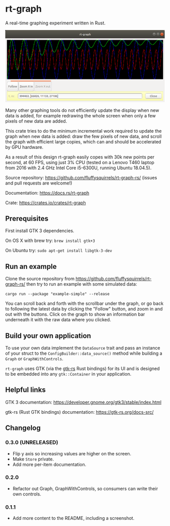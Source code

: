 # rt-graph

A real-time graphing experiment written in Rust.

![Screenshot](docs/example-simple_screenshot.png)

Many other graphing tools do not efficiently update the display when
new data is added, for example redrawing the whole screen when only a
few pixels of new data are added.

This crate tries to do the minimum incremental work required to update
the graph when new data is added: draw the few pixels of new data, and
scroll the graph with efficient large copies, which can and should be
accelerated by GPU hardware.

As a result of this design rt-graph easily copes with 30k new points
per second, at 60 FPS, using just 3% CPU (tested on a Lenovo T460
laptop from 2016 with 2.4 GHz Intel Core i5-6300U, running Ubuntu
18.04.5).

Source repository: <https://github.com/fluffysquirrels/rt-graph-rs/>
(issues and pull requests are welcome!)

Documentation: <https://docs.rs/rt-graph>

Crate: <https://crates.io/crates/rt-graph>

## Prerequisites

First install GTK 3 dependencies.

On OS X with brew try: `brew install gtk+3`

On Ubuntu try: `sudo apt-get install libgtk-3-dev`

## Run an example

Clone the source repository from
<https://github.com/fluffysquirrels/rt-graph-rs/> then try to run an
example with some simulated data:

```
cargo run --package "example-simple" --release
```

You can scroll back and forth with the scrollbar under the graph, or
go back to following the latest data by clicking the "Follow" button,
and zoom in and out with the buttons. Click on the graph to show an
information bar underneath it with the raw data where you clicked.

## Build your own application

To use your own data implement the `DataSource` trait and pass an
instance of your struct to the `ConfigBuilder::data_source()` method
while building a `Graph` or `GraphWithControls`.

`rt-graph` uses GTK (via the [gtk-rs](https://gtk-rs.org/) Rust
bindings) for its UI and is designed to be embedded into any
`gtk::Container` in your application.

## Helpful links

GTK 3 documentation:  <https://developer.gnome.org/gtk3/stable/index.html>

gtk-rs (Rust GTK bindings) documentation: <https://gtk-rs.org/docs-src/>

## Changelog

### 0.3.0 (UNRELEASED)

* Flip y axis so increasing values are higher on the screen.
* Make `Store` private.
* Add more per-item documentation.

### 0.2.0

* Refactor out Graph, GraphWithControls, so consumers can write their own controls.

### 0.1.1

* Add more content to the README, including a screenshot.
